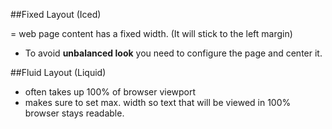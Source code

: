 ##Fixed Layout (Iced)

= web page content has a fixed width. (It will stick to the left margin)

- To avoid **unbalanced look** you need to configure the page and center it. 


##Fluid Layout (Liquid)

- often takes up 100% of browser viewport
- makes sure to set max. width so text that will be viewed in 100% browser stays readable. 
 
